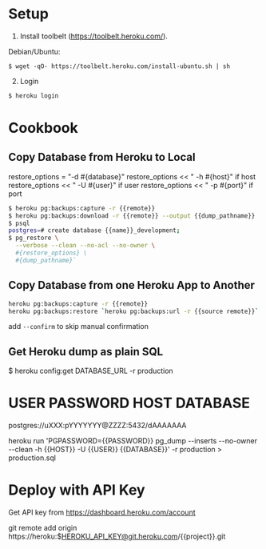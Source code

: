 # Setup

1. Install toolbelt (https://toolbelt.heroku.com/).

Debian/Ubuntu:

```shell
$ wget -qO- https://toolbelt.heroku.com/install-ubuntu.sh | sh
```

2. Login

```sh
$ heroku login
```

# Cookbook

## Copy Database from Heroku to Local

restore_options = "-d #{database}"
restore_options << " -h #{host}" if host
restore_options << " -U #{user}" if user
restore_options << " -p #{port}" if port

```sh
$ heroku pg:backups:capture -r {{remote}}
$ heroku pg:backups:download -r {{remote}} --output {{dump_pathname}}
$ psql
postgres=# create database {{name}}_development;
$ pg_restore \
  --verbose --clean --no-acl --no-owner \
  #{restore_options} \
  #{dump_pathname}`
```

## Copy Database from one Heroku App to Another

```sh
heroku pg:backups:capture -r {{remote}}
heroku pg:backups:restore `heroku pg:backups:url -r {{source remote}}` DATABASE_URL -r {{target remote}}
```

add `--confirm` to skip manual confirmation

## Get Heroku dump as plain SQL

$ heroku config:get DATABASE_URL -r production
#          USER PASSWORD HOST      DATABASE
postgres://uXXX:pYYYYYYY@ZZZZ:5432/dAAAAAAA

heroku run 'PGPASSWORD={{PASSWORD}} pg_dump --inserts --no-owner --clean -h {{HOST}} -U {{USER}} {{DATABASE}}' -r production > production.sql

# Deploy with API Key

Get API key from https://dashboard.heroku.com/account

git remote add origin https://heroku:$HEROKU_API_KEY@git.heroku.com/{{project}}.git
